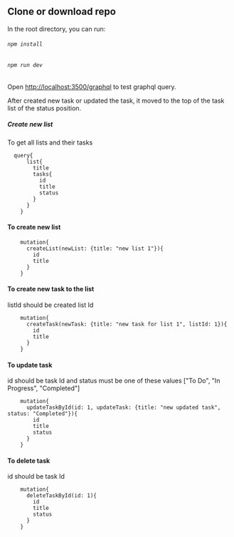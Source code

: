 ## Clone or download repo

In the root directory, you can run:

###### `npm install`

###### `npm run dev`

Open [http://localhost:3500/graphql](http://localhost:3500/graphql) to test graphql query.

After created new task or updated the task, it moved to the top of the task list of the status position.

##### Create new list

To get all lists and their tasks

      query{
          list{
            title
            tasks{
              id
              title
              status
            }
          }
        }


#### To create new list

        mutation{
          createList(newList: {title: "new list 1"}){
            id
            title
          }
        }

#### To create new task to the list

listId should be created list Id

        mutation{
          createTask(newTask: {title: "new task for list 1", listId: 1}){
            id
            title
          }
        }

#### To update task

id should be task Id and status must be one of these values ["To Do", "In Progress", "Completed"]

        mutation{
          updateTaskById(id: 1, updateTask: {title: "new updated task", status: "Completed"}){
            id
            title
            status
          }
        }

#### To delete task

id should be task Id

        mutation{
          deleteTaskById(id: 1){
            id
            title
            status
          }
        }
